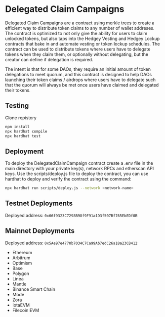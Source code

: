 # Delegated Claim Campaigns

Delegated Claim Campaigns are a contract using merkle trees to create a efficient way to distribute token claims to any number of wallet addreses. The contract is optimized to not only give the ability for users to claim unlocked tokens, but also taps into the Hedgey Vesting and Hedgey Lockup contracts that bake in and automate vesting or token lockup schedules. The contract can be used to distribute tokens where users have to delegate tokens when they claim them, or optionally without delegating, but the creator can define if delegation is required. 

The intent is that for some DAOs, they require an initial amount of token delegations to meet quorum, and this contract is designed to help DAOs launching their token claims / airdrops where users have to delegate such that the quorum will always be met once users have claimed and delegated their tokens. 

## Testing

Clone repistory

``` bash
npm install
npx hardhat compile
npx hardhat test
```

## Deployment
To deploy the DelegatedClaimCampaign contract create a .env file in the main directory with your private key(s), network RPCs and etherscan API keys. Use the scripts/deploy.js file to deploy the contract, you can use hardhat to deploy and verify the contract using the command: 

``` bash
npx hardhat run scripts/deploy.js --network <network-name>
```

## Testnet Deployments
  
Deployed address: `0x66f9323C7298B98f9F91a1D3f507Bf765EbEDf0B`

## Mainnet Deployments

Deployed address: `0x5Ae97e4770b7034C7Ca99Ab7edC26a18a23CB412`   
- Ethereum
- Arbitrum
- Optimism
- Base
- Polygon
- Linea
- Mantle
- Binance Smart Chain
- Mode
- Zora
- IotaEVM
- Filecoin EVM